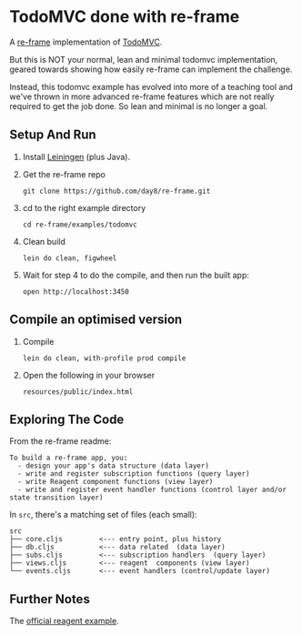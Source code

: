 # TodoMVC done with re-frame

A [re-frame](https://github.com/day8/re-frame) implementation of [TodoMVC](http://todomvc.com/).

But this is NOT your normal, lean and minimal todomvc implementation, 
geared towards showing how easily re-frame can implement the challenge.
 
Instead, this todomvc example has evolved into more of a teaching tool 
and we've thrown in more advanced re-frame features which are not 
really required to get the job done. So lean and minimal is no longer a goal. 


## Setup And Run

1. Install [Leiningen](http://leiningen.org/)  (plus Java).

2. Get the re-frame repo
   ```
   git clone https://github.com/day8/re-frame.git
   ```

3. cd to the right example directory
   ```
   cd re-frame/examples/todomvc
   ```

4. Clean build
   ```
   lein do clean, figwheel
   ```

5. Wait for step 4 to do the compile, and then run the built app:
   ```
   open http://localhost:3450
   ```


## Compile an optimised version

1. Compile
   ```
   lein do clean, with-profile prod compile
   ```

2. Open the following in your browser
   ```
   resources/public/index.html
   ```


## Exploring The Code

From the re-frame readme:
```
To build a re-frame app, you:
  - design your app's data structure (data layer)
  - write and register subscription functions (query layer)
  - write Reagent component functions (view layer)
  - write and register event handler functions (control layer and/or state transition layer)
```

In `src`, there's a matching set of files (each small):
```
src
├── core.cljs         <--- entry point, plus history
├── db.cljs           <--- data related  (data layer)
├── subs.cljs         <--- subscription handlers  (query layer)
├── views.cljs        <--- reagent  components (view layer)
└── events.cljs       <--- event handlers (control/update layer)
```

## Further Notes

The [official reagent example](https://github.com/reagent-project/reagent/tree/master/examples/todomvc). 
